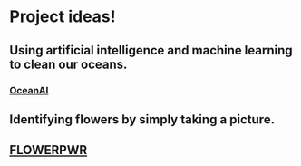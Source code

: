 # Project ideas!
## Using artificial intelligence and machine learning to clean our oceans.
### [OceanAI](https://github.com/kendallmig/KendallMignerey/tree/main/OceanAI)
## Identifying flowers by simply taking a picture.
## [FLOWERPWR](https://github.com/kendallmig/KendallMignerey/tree/main/FLOWERPWR)
